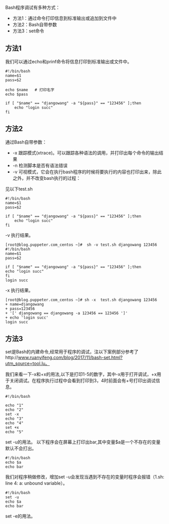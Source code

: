 Bash程序调试有多种方式：
* 方法1：通过命令打印信息到标准输出或追加到文件中
* 方法2：Bash自带参数
* 方法3：set命令


## 方法1
我们可以通过echo和prinf命令将信息打印到标准输出或文件中。
```
#!/bin/bash
name=$1
pass=$2

echo $name   # 打印名字
echo $pass 

if [ "$name" == "djangowang" -a "${pass}" == "123456" ];then
    echo "login succ"
fi

```
  

## 方法2
通过Bash自带参数：
* -x 跟踪模式(xtrace)。可以跟踪各种语法的调用，并打印出每个命令的输出结果
* -n 检测脚本是否有语法错误
* -v 可视模式，它会在执行bash程序的时候将要执行的内容也打印出来，除此之外，并不改变bash执行的过程：

见以下test.sh
```
#!/bin/bash
name=$1
pass=$2

if [ "$name" == "djangowang" -a "${pass}" == "123456" ];then
    echo "login succ"
fi

```

-v 执行结果。
```
[root@blog.puppeter.com_centos ~]#  sh -v test.sh djangowang 123456
#!/bin/bash
name=$1
pass=$2

if [ "$name" == "djangowang" -a "${pass}" == "123456" ];then
echo "login succ"
fi
login succ
```

-x 执行结果。
```
[root@blog.puppeter.com_centos ~]# sh -x  test.sh djangowang 123456
+ name=djangowang
+ pass=123456
+ '[' djangowang == djangowang -a 123456 == 123456 ']'
+ echo 'login succ'
login succ
```

## 方法3
set是Bash的内建命令,经常用于程序的调试，注以下案例部分参考了http://www.ruanyifeng.com/blog/2017/11/bash-set.html?utm_source=tool.lu。

我们来看一下-x和+x的用法,以下是打印1-5的数字，其中-x用于打开调试，+x用于关闭调试。在程序执行过程中会看到打印到3，4时前面会有+号打印出调试信息。
```
#!/bin/bash

echo "1"
echo "2"
set -x
echo "3"
echo "4"
set +x
echo "5"
```

set -u的用法。 以下程序会在屏幕上打印出bar,其中变量$a是一个不存在的变量默认不会打出。
```
#!/bin/bash
echo $a
echo bar
```
我们对程序稍做修改，增加set -u会发现当遇到不存在的变量时程序会报错（1.sh: line 4: a: unbound variable）。
```
#!/bin/bash
set -u
echo $a
echo bar
```

set -e的用法。
